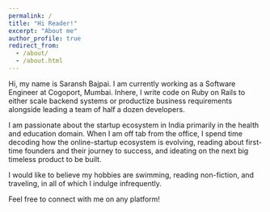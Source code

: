 ```yaml
---
permalink: /
title: "Hi Reader!"
excerpt: "About me"
author_profile: true
redirect_from: 
  - /about/
  - /about.html
---
```


Hi, my name is Saransh Bajpai. I am currently working as a Software Engineer at Cogoport, Mumbai. Inhere, I write code on Ruby on Rails to either scale backend systems or productize business requirements alongside leading a team of half a dozen developers.

I am passionate about the startup ecosystem in India primarily in the health and education domain. When I am off tab from the office, I spend time decoding how the online-startup ecosystem is evolving, reading about first-time founders and their journey to success, and ideating on the next big timeless product to be built.

I would like to believe my hobbies are swimming, reading non-fiction, and traveling, in all of which I indulge infrequently.

Feel free to connect with me on any platform!
